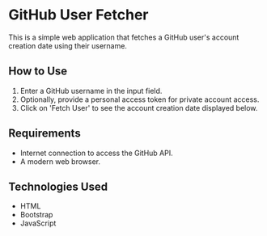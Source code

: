 # GitHub User Fetcher

This is a simple web application that fetches a GitHub user's account creation date using their username.

## How to Use
1. Enter a GitHub username in the input field.
2. Optionally, provide a personal access token for private account access.
3. Click on 'Fetch User' to see the account creation date displayed below.

## Requirements
- Internet connection to access the GitHub API.
- A modern web browser.

## Technologies Used
- HTML
- Bootstrap
- JavaScript
